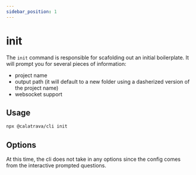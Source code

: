 ```yaml
---
sidebar_position: 1
---
```


# init

The `init` command is responsible for scafolding out an initial boilerplate. It will prompt you for several pieces of information:

- project name
- output path (it will default to a new folder using a dasherized version of the project name)
- websocket support

## Usage

```sh
npx @calatrava/cli init
```

## Options

At this time, the cli does not take in any options since the config comes from the interactive prompted questions.
